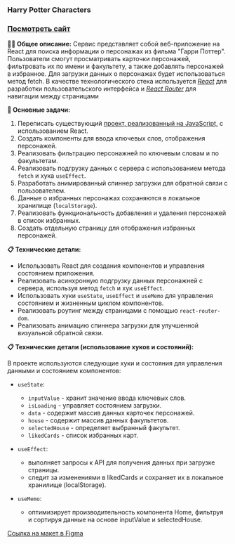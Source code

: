 ### Harry Potter Characters 

### <a href="https://wcodersv.github.io/HarryPotter_react/">Посмотреть сайт</a>

**👩‍💻 Общее описание:**
Сервис представляет собой веб-приложение на React для поиска информации о персонажах из фильма "Гарри Поттер". Пользователи смогут просматривать карточки персонажей, фильтровать их по имени и факультету, а также добавлять персонажей в избранное. Для загрузки данных о персонажах будет использоваться метод fetch. В качестве технологического стека используется <i><u>React</u></i> для разработки пользовательского интерфейса и <i><u>React Router</u></i> для навигации между страницами

**📌 Основные задачи:**

1. Переписать существующий <a href="https://github.com/wcodersv/HarryPotter.git">проект, реализованный на JavaScript,</a> с использованием React.
2. Создать компоненты для ввода ключевых слов, отображения персонажей.
3. Реализовать фильтрацию персонажней по ключевым словам и по факультетам.
4. Реализовать подгрузку данных с сервера с использованием метода `fetch` и хука `useEffect`.
5. Разработать анимированный спиннер загрузки для обратной связи с пользователем.
6. Данные о избранных персонажах сохраняются в локальное хранилище (`localStorage`).
7. Реализовать функциональность добавления и удаления персонажей в список избранных.
8. Создать отдельную страницу для отображения избранных персонажей.


**📋 Технические детали:**

- Использовать React  для создания компонентов и управления состоянием приложения.
- Реализовать асинхронную подгрузку данных персонажней с сервера, используя метод `fetch` и хук `useEffect`.
- Использовать хуки `useState`, `useEffect` и `useMemo` для управления состоянием и жизненным циклом компонентов.
- Реализовать роутинг между страницами с помощью `react-router-dom`.
- Реализовать анимацию спиннера загрузки для улучшенной визуальной обратной связи.

**📋  Технические детали (использование хуков и состояний):**

В проекте используются следующие хуки и состояния для управления данными и состоянием компонентов:
- `useState`:
  - `inputValue` - хранит значение ввода ключевых слов.
  - `isLoading` - управляет состоянием загрузки.
  - `data` - содержит массив данных карточек персонажей.
  - `house` - содержит массив данных факультетов.
  - `selectedHouse` - определяет выбранный факультет.
  - `likedCards` - список избранных карт.
  
- `useEffect`:
  - выполняет запросы к API для получения данных при загрузке страницы.
  - следит за изменениями в likedCards и сохраняет их в локальное хранилище (localStorage).

- `useMemo`:
  - оптимизирует производительность компонента Home, фильтруя и сортируя данные на основе inputValue и selectedHouse.



<a href="https://www.figma.com/file/IEKD0HrGYAPdk5CXmRxiTR/Projects?node-id=2536%3A1081&mode=dev">Ссылка на макет в Figma</a>